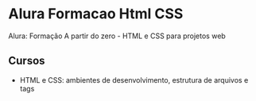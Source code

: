 # Alura Formacao Html CSS
Alura: Formação A partir do zero - HTML e CSS para projetos web

## Cursos
 - HTML e CSS: ambientes de desenvolvimento, estrutura de arquivos e tags
